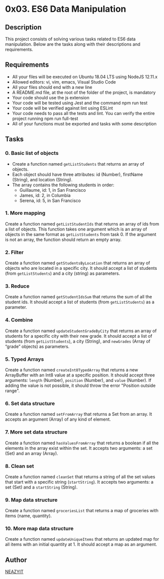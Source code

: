 # 0x03. ES6 Data Manipulation

## Description
This project consists of solving various tasks related to ES6 data manipulation. Below are the tasks along with their descriptions and requirements.

## Requirements
- All your files will be executed on Ubuntu 18.04 LTS using NodeJS 12.11.x
- Allowed editors: vi, vim, emacs, Visual Studio Code
- All your files should end with a new line
- A README.md file, at the root of the folder of the project, is mandatory
- Your code should use the js extension
- Your code will be tested using Jest and the command npm run test
- Your code will be verified against lint using ESLint
- Your code needs to pass all the tests and lint. You can verify the entire project running npm run full-test
- All of your functions must be exported and tasks with some description

## Tasks

### 0. Basic list of objects
- Create a function named `getListStudents` that returns an array of objects.
- Each object should have three attributes: id (Number), firstName (String), and location (String).
- The array contains the following students in order:
  - Guillaume, id: 1, in San Francisco
  - James, id: 2, in Columbia
  - Serena, id: 5, in San Francisco

### 1. More mapping
Create a function named `getListStudentIds` that returns an array of ids from a list of objects. This function takes one argument which is an array of objects in the same format as `getListStudents` from task 0. If the argument is not an array, the function should return an empty array.

### 2. Filter
Create a function named `getStudentsByLocation` that returns an array of objects who are located in a specific city. It should accept a list of students (from `getListStudents`) and a city (string) as parameters.

### 3. Reduce
Create a function named `getStudentIdsSum` that returns the sum of all the student ids. It should accept a list of students (from `getListStudents`) as a parameter.

### 4. Combine
Create a function named `updateStudentGradeByCity` that returns an array of students for a specific city with their new grade. It should accept a list of students (from `getListStudents`), a city (String), and `newGrades` (Array of “grade” objects) as parameters.

### 5. Typed Arrays
Create a function named `createInt8TypedArray` that returns a new ArrayBuffer with an Int8 value at a specific position. It should accept three arguments: `length` (Number), `position` (Number), and `value` (Number). If adding the value is not possible, it should throw the error "Position outside range".

### 6. Set data structure
Create a function named `setFromArray` that returns a Set from an array. It accepts an argument (Array) of any kind of element.

### 7. More set data structure
Create a function named `hasValuesFromArray` that returns a boolean if all the elements in the array exist within the set. It accepts two arguments: a set (Set) and an array (Array).

### 8. Clean set
Create a function named `cleanSet` that returns a string of all the set values that start with a specific string (`startString`). It accepts two arguments: a set (Set) and a `startString` (String).

### 9. Map data structure
Create a function named `groceriesList` that returns a map of groceries with items (name, quantity).

### 10. More map data structure
Create a function named `updateUniqueItems` that returns an updated map for all items with an initial quantity at 1. It should accept a map as an argument.

## Author
[NEAZYIT](https://github.com/NEAZYIT)
